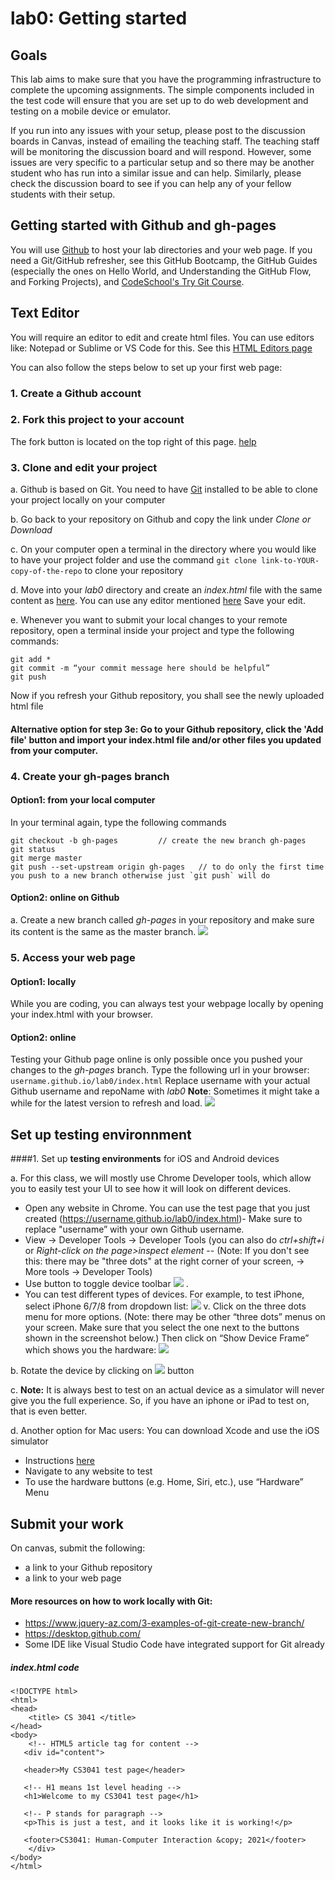 # lab0: Getting started 

## Goals

This lab aims to make sure that you have the programming infrastructure to complete the upcoming assignments. The simple components included in the test code will ensure that you are set up to do web development and testing on a mobile device or emulator. 

If you run into any issues with your setup, please post to the discussion boards in Canvas, instead of emailing the teaching staff. The teaching staff will be monitoring the discussion board and will respond. However, some issues are very specific to a particular setup and so there may be another student who has run into a similar issue and can help. Similarly, please check the discussion board to see if you can help any of your fellow students with their setup.

## Getting started with Github and gh-pages
You will use [Github](https://github.com/) to host your lab directories and your web page. 
If you need a Git/GitHub refresher, see this GitHub Bootcamp, the GitHub Guides (especially the ones on Hello World, and Understanding the GitHub Flow, and Forking Projects), and [CodeSchool's Try Git Course](https://www.pluralsight.com/courses/how-git-works).

## Text Editor
You will require an editor to edit and create html files. You can use editors like: Notepad or Sublime or VS Code for this. 
See this [HTML Editors page](https://www.w3schools.com/html/html_editors.asp)

You can also follow the steps below to set up your first web page: 
### 1. Create a Github account

### 2. Fork this project to your account
The fork button is located on the top right of this page. [help](https://help.github.com/en/github/getting-started-with-github/fork-a-repo) 

### 3. Clone and edit your project

  a. Github is based on Git. You need to have [Git](https://git-scm.com/) installed to be able to clone your project locally on your computer

  b. Go back to your repository on Github and copy the link under *Clone or Download*

  c. On your computer open a terminal in the directory where you would like to have your project folder and use the command `git clone link-to-YOUR-copy-of-the-repo` to clone your repository

  d. Move into your *lab0* directory and create an *index.html* file with the same content as [here](https://github.com/cs3041-hci-D20/lab0/blob/master/README.md#indexhtml-code). You can use any editor mentioned [here](https://github.com/cs3041-hci-D20/lab0/blob/master/README.md#Text-Editor) Save your edit.

  e. Whenever you want to submit your local changes to your remote repository, open a terminal inside your project and type the following commands: 
```
git add * 
git commit -m “your commit message here should be helpful” 
git push 
```
Now if you refresh your Github repository, you shall see the newly uploaded html file

#### Alternative option for step 3e: Go to your Github repository, click the 'Add file' button and import your index.html file and/or other files you updated from your computer.

### 4. Create your gh-pages branch

#### Option1: from your local computer 
In your terminal again, type the following commands
```
git checkout -b gh-pages         // create the new branch gh-pages
git status 
git merge master 
git push --set-upstream origin gh-pages   // to do only the first time you push to a new branch otherwise just `git push` will do
```
#### Option2: online on Github
  a. Create a new branch called *gh-pages* in your repository and make sure its content is the same as the master branch. 
![](https://github.com/cs3041-hci-D20/lab0/blob/master/img/image7.gif)

### 5. Access your web page

#### Option1: locally 
While you are coding, you can always test your webpage locally by opening your index.html with your browser. 

#### Option2: online
Testing your Github page online is only possible once you pushed your changes to the *gh-pages* branch. Type the following url in your browser:  `username.github.io/lab0/index.html`
Replace username with your actual Github username and repoName with *lab0*
**Note**: Sometimes it might take a while for the latest version to refresh and load. 
![](https://github.com/cs3041-hci-D20/lab0/blob/master/img/image6.gif)

## Set up testing environnment
####1. Set up **testing environments** for iOS and Android devices

a. For this class, we will mostly use Chrome Developer tools, which allow you to easily test your UI to see how it will look on different devices. 
- Open any website in Chrome. You can use the test page that you just created (https://username.github.io/lab0/index.html)- Make sure to replace "username” with your own Github username.
- View -> Developer Tools -> Developer Tools (you can also do *ctrl+shift+i* or *Right-click on the page>inspect element*
        -- (Note: If you don't see this: there may be "three dots" at the right corner of your screen, -> More tools -> Developer Tools)
- Use button to toggle device toolbar ![](https://github.com/cs3041-hci-D20/lab0/blob/master/img/image3.png) .
- You can test different types of devices. For example, to test iPhone, select iPhone 6/7/8 from dropdown list: 
![](https://github.com/cs3041-hci-D20/lab0/blob/master/img/image2.png)
      v. Click on the three dots menu for more options. (Note: there may be other “three dots” menus on your screen. Make sure that you select the one next to the buttons shown in the screenshot below.) Then click on “Show Device Frame” which shows you the hardware:
![](https://github.com/cs3041-hci-D20/lab0/blob/master/img/image5.png)
  
b. Rotate the device by clicking on ![](https://github.com/cs3041-hci-D20/lab0/blob/master/img/image4.png) button
  
c. **Note:** It is always best to test on an actual device as a simulator will never give you the full experience. So, if you have an iphone or iPad to test on, that is even better. 
  
d. Another option for Mac users: You can download Xcode and use the iOS simulator
- Instructions [here](https://developer.apple.com/library/archive/referencelibrary/GettingStarted/DevelopiOSAppsSwift/)
- Navigate to any website to test
- To use the hardware buttons (e.g. Home, Siri, etc.), use “Hardware” Menu

## Submit your work
On canvas, submit the following: 
- a link to your Github repository
- a link to your web page

#### More resources on how to work locally with Git: 
- https://www.jquery-az.com/3-examples-of-git-create-new-branch/
- https://desktop.github.com/
- Some IDE like Visual Studio Code have integrated support for Git already

##### index.html code
```
<!DOCTYPE html>
<html>
<head>
    <title> CS 3041 </title>
</head>
<body>
    <!-- HTML5 article tag for content -->
   <div id="content">
   
   <header>My CS3041 test page</header>

   <!-- H1 means 1st level heading -->
   <h1>Welcome to my CS3041 test page</h1>
    
   <!-- P stands for paragraph -->
   <p>This is just a test, and it looks like it is working!</p>
  
   <footer>CS3041: Human-Computer Interaction &copy; 2021</footer>
    </div>
</body>
</html>
```


